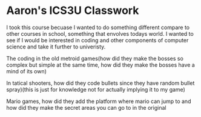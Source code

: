 # Aaron's ICS3U Classwork
I took this course becuase I wanted to do something different compare to other courses in school, something that envolves todays world. I wanted to see if I would be interested in coding and other components of computer science and take it further to univeristy. 

The coding in the old metroid games(how did they make the bosses so complex but simple at the same time, how did they make the bosses have a mind of its own) 

In tatical shooters, how did they code bullets since they have random bullet spray)(this is just for knowledge not for actually implying it to my game)

Mario games, how did they add the platform where mario can jump to and how did they make the secret areas you can go to in the original 
